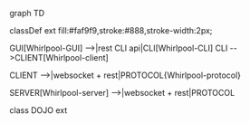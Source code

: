 graph TD

classDef ext fill:#faf9f9,stroke:#888,stroke-width:2px;

GUI[Whirlpool-GUI] -->|rest CLI api|CLI[Whirlpool-CLI]
CLI -->CLIENT[Whirlpool-client]

CLIENT -->|websocket + rest|PROTOCOL{Whirlpool-protocol}

SERVER[Whirlpool-server] -->|websocket + rest|PROTOCOL

class DOJO ext
